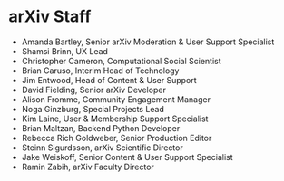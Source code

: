 # arXiv Staff

- Amanda Bartley, Senior arXiv Moderation & User Support Specialist
- Shamsi Brinn, UX Lead
- Christopher Cameron, Computational Social Scientist
- Brian Caruso, Interim Head of Technology
- Jim Entwood, Head of Content & User Support
- David Fielding, Senior arXiv Developer
- Alison Fromme, Community Engagement Manager
- Noga Ginzburg, Special Projects Lead
- Kim Laine, User & Membership Support Specialist
- Brian Maltzan, Backend Python Developer
- Rebecca Rich Goldweber, Senior Production Editor
- Steinn Sigurdsson, arXiv Scientific Director
- Jake Weiskoff, Senior Content & User Support Specialist
- Ramin Zabih, arXiv Faculty Director
